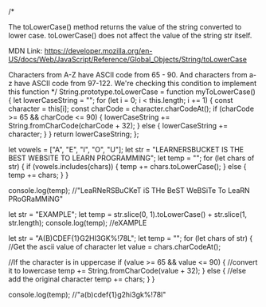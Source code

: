 /*

  The toLowerCase() method returns the value of the string converted to lower case.
  toLowerCase() does not affect the value of the string str itself.

  MDN Link: https://developer.mozilla.org/en-US/docs/Web/JavaScript/Reference/Global_Objects/String/toLowerCase

  Characters from A-Z have ASCII code from 65 - 90.
  And characters from a-z have ASCII code from 97-122.
  We're checking this condition to implement this function
*/
String.prototype.toLowerCase = function myToLowerCase() {
  let lowerCaseString = "";
  for (let i = 0; i < this.length; i += 1) {
    const character = this[i];
    const charCode = character.charCodeAt();
    if (charCode >= 65 && charCode <= 90) {
      lowerCaseString += String.fromCharCode(charCode + 32);
    } else {
      lowerCaseString += character;
    }
  }
  return lowerCaseString;
};

let vowels = ["A", "E", "I", "O", "U"];
let str = "LEARNERSBUCKET IS THE BEST WEBSITE TO LEARN PROGRAMMING";
let temp = "";
for (let chars of str) {
  if (vowels.includes(chars)) {
    temp += chars.toLowerCase();
  } else {
    temp += chars;
  }
}

console.log(temp);
//"LeaRNeRSBuCKeT iS THe BeST WeBSiTe To LeaRN PRoGRaMMiNG"

let str = "EXAMPLE";
let temp = str.slice(0, 1).toLowerCase() + str.slice(1, str.length);
console.log(temp);
//eXAMPLE

let str = "A(B)CDEF{1}G2HI3GK%!78L";
let temp = "";
for (let chars of str) {
  //Get the ascii value of character
  let value = chars.charCodeAt();

  //If the character is in uppercase
  if (value >= 65 && value <= 90) {
    //convert it to lowercase
    temp += String.fromCharCode(value + 32);
  } else {
    //else add the original character
    temp += chars;
  }
}

console.log(temp);
//"a(b)cdef{1}g2hi3gk%!78l"
